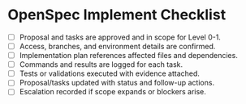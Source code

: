 # OpenSpec Implement Checklist

- [ ] Proposal and tasks are approved and in scope for Level 0-1.
- [ ] Access, branches, and environment details are confirmed.
- [ ] Implementation plan references affected files and dependencies.
- [ ] Commands and results are logged for each task.
- [ ] Tests or validations executed with evidence attached.
- [ ] Proposal/tasks updated with status and follow-up actions.
- [ ] Escalation recorded if scope expands or blockers arise.
